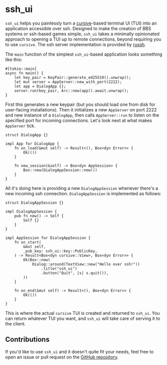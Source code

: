 # ssh_ui

`ssh_ui` helps you painlessly turn a [cursive](https://crates.io/crates/cursive)-based terminal UI (TUI) into an application accessible over ssh. Designed to make the creation of BBS systems or ssh-based games simple, `ssh_ui` takes a minimally opinionated approach to opening a TUI up to remote connections, beyond requiring you to use `cursive`. The ssh server implementation is provided by [russh](https://crates.io/crates/russh).

The `main` function of the simplest `ssh_ui`-based application looks something like this:

```
#[tokio::main]
async fn main() {
    let key_pair = KeyPair::generate_ed25519().unwrap();
    let mut server = AppServer::new_with_port(2222);
    let app = DialogApp {};
    server.run(key_pair, Arc::new(app)).await.unwrap();
}
```

First this generates a new keypair (but you should load one from disk for user-facing installations). Then it initializes a new `AppServer` on port 2222 and  new instance of a `DialogApp`, then calls `AppServer::run` to listen on the specified port for incoming connections. Let's look next at what makes `AppServer` tick.

```
struct DialogApp {}

impl App for DialogApp {
    fn on_load(&mut self) -> Result<(), Box<dyn Error>> {
        Ok(())
    }

    fn new_session(&self) -> Box<dyn AppSession> {
        Box::new(DialogAppSession::new())
    }
}
```

All it's doing here is providing a new `DialogAppSession` whenever there's a new incoming ssh connection. `DialogAppSession` is implemented as follows:

```
struct DialogAppSession {}

impl DialogAppSession {
    pub fn new() -> Self {
        Self {}
    }
}

impl AppSession for DialogAppSession {
    fn on_start(
        &mut self,
        _pub_key: ssh_ui::key::PublicKey,
    ) -> Result<Box<dyn cursive::View>, Box<dyn Error>> {
        Ok(Box::new(
            Dialog::around(TextView::new("Hello over ssh!"))
                .title("ssh_ui")
                .button("Quit", |s| s.quit()),
        ))
    }

    fn on_end(&mut self) -> Result<(), Box<dyn Error>> {
        Ok(())
    }
}
```

This is where the actual `cursive` TUI is created and returned to `ssh_ui`. You can return whatever TUI you want, and `ssh_ui` will take care of serving it to the client.

## Contributions

If you'd like to use `ssh_ui` and it doesn't quite fit your needs, feel free to open an issue or pull request on the [GitHub repository](https://github.com/ellenhp/ssh_ui).